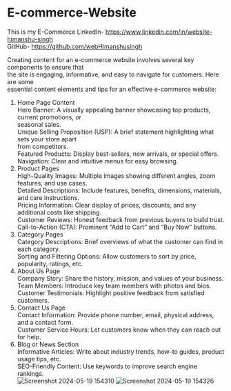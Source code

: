 # E-commerce-Website
This is my E-Commerce
LinkedIn- https://www.linkedin.com/in/website-himanshu-singh<br>
GitHub- https://github.com/webHimanshusingh<br>


Creating content for an e-commerce website involves several key components to ensure that<br>
the site is engaging, informative, and easy to navigate for customers. Here are some <br>
essential content elements and tips for an effective e-commerce website:<br>

1. Home Page Content<br>
Hero Banner: A visually appealing banner showcasing top products, current promotions, or<br> seasonal sales.<br>
Unique Selling Proposition (USP): A brief statement highlighting what sets your store apart<br>
from competitors.<br>
Featured Products: Display best-sellers, new arrivals, or special offers.<br>
Navigation: Clear and intuitive menus for easy browsing.<br>
2. Product Pages<br>
High-Quality Images: Multiple images showing different angles, zoom features, and use cases.<br>
Detailed Descriptions: Include features, benefits, dimensions, materials, and care instructions.<br>
Pricing Information: Clear display of prices, discounts, and any additional costs like shipping.<br>
Customer Reviews: Honest feedback from previous buyers to build trust.<br>
Call-to-Action (CTA): Prominent “Add to Cart” and “Buy Now” buttons.<br>
3. Category Pages<br>
Category Descriptions: Brief overviews of what the customer can find in each category.<br>
Sorting and Filtering Options: Allow customers to sort by price, popularity, ratings, etc.<br>
4. About Us Page<br>
Company Story: Share the history, mission, and values of your business.<br>
Team Members: Introduce key team members with photos and bios.<br>
Customer Testimonials: Highlight positive feedback from satisfied customers.<br>
5. Contact Us Page<br>
Contact Information: Provide phone number, email, physical address, and a contact form.<br>
Customer Service Hours: Let customers know when they can reach out for help.<br>
6. Blog or News Section<br>
Informative Articles: Write about industry trends, how-to guides, product usage tips, etc.<br>
SEO-Friendly Content: Use keywords to improve search engine rankings.<br>
![Screenshot 2024-05-19 154310](https://github.com/webHimanshusingh/E-commerce-Website/assets/170223793/b1ced227-ad58-419b-9473-e6a08dd129d6)
![Screenshot 2024-05-19 154326](https://github.com/webHimanshusingh/E-commerce-Website/assets/170223793/0d2b5b78-8685-4160-921b-f2aa1c55472a)
